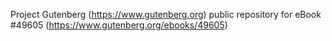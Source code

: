 Project Gutenberg (https://www.gutenberg.org) public repository for eBook #49605 (https://www.gutenberg.org/ebooks/49605)
